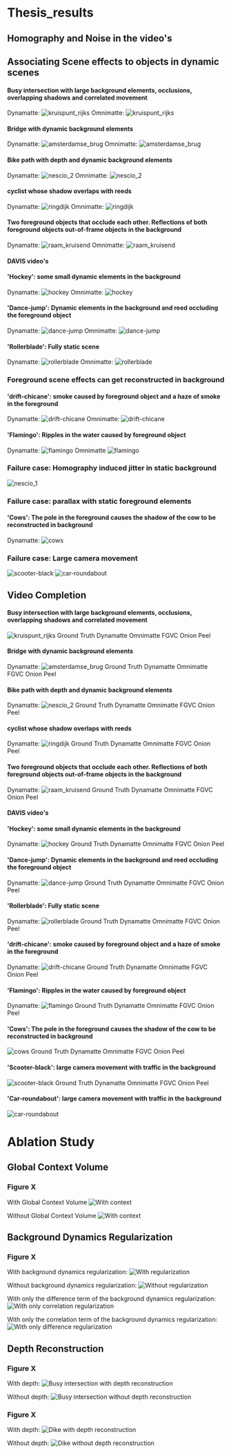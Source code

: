 # Thesis_results

## Homography and Noise in the video's

## Associating Scene effects to objects in dynamic scenes

#### Busy intersection with large background elements, occlusions, overlapping shadows and correlated movement
Dynamatte:
![kruispunt_rijks](imgs/dynamatte/kruispunt_rijks.gif)
Omnimatte:
![kruispunt_rijks](imgs/omnimatte/kruispunt_rijks.gif)

#### Bridge with dynamic background elements
Dynamatte:
![amsterdamse_brug](imgs/dynamatte/amsterdamse_brug.gif)
Omnimatte:
![amsterdamse_brug](imgs/omnimatte/amsterdamse_brug.gif)

#### Bike path with depth and dynamic background elements
Dynamatte:
![nescio_2](imgs/dynamatte/nescio_2.gif)
Omnimatte:
![nescio_2](imgs/omnimatte/nescio_2.gif)

#### cyclist whose shadow overlaps with reeds
Dynamatte:
![ringdijk](imgs/dynamatte/ringdijk.gif)
Omnimatte:
![ringdijk](imgs/omnimatte/ringdijk.gif)

#### Two foreground objects that occlude each other. Reflections of both foreground objects out-of-frame objects in the background
Dynamatte:
![raam_kruisend](imgs/dynamatte/raam_kruisend.gif)
Omnimatte:
![raam_kruisend](imgs/omnimatte/raam_kruisend.gif)

#### DAVIS video's
#### 'Hockey': some small dynamic elements in the background
Dynamatte:
![hockey](imgs/dynamatte/hockey.gif)
Omnimatte:
![hockey](imgs/omnimatte/hockey.gif)


#### 'Dance-jump': Dynamic elements in the background and reed occluding the foreground object
Dynamatte:
![dance-jump](imgs/dynamatte/dance-jump.gif)
Omnimatte:
![dance-jump](imgs/omnimatte/dance-jump.gif)

#### 'Rollerblade': Fully static scene
Dynamatte:
![rollerblade](imgs/dynamatte/rollerblade.gif)
Omnimatte:
![rollerblade](imgs/omnimatte/rollerblade.gif)

### Foreground scene effects can get reconstructed in background

#### 'drift-chicane': smoke caused by foreground object and a haze of smoke in the foreground
Dynamatte:
![drift-chicane](imgs/dynamatte/drift-chicane.gif)
Omnimatte:
![drift-chicane](imgs/omnimatte/drift-chicane.gif)

#### 'Flamingo': Ripples in the water caused by foreground object
Dynamatte:
![flamingo](imgs/dynamatte/flamingo.gif)
Omnimatte
![flamingo](imgs/omnimatte/flamingo.gif)

### Failure case: Homography induced jitter in static background
![nescio_1](imgs/dynamatte/nescio_1.gif)

### Failure case: parallax with static foreground elements
#### 'Cows': The pole in the foreground causes the shadow of the cow to be reconstructed in background
Dynamatte:
![cows](imgs/dynamatte/cows.gif)

### Failure case: Large camera movement
![scooter-black](imgs/dynamatte/scooter-black.gif)
![car-roundabout](imgs/dynamatte/car-roundabout.gif)



## Video Completion

#### Busy intersection with large background elements, occlusions, overlapping shadows and correlated movement
![kruispunt_rijks](imgs/video_completion/vc_kruispunt_rijks.gif)
Ground Truth	Dynamatte	Omnimatte	FGVC	Onion Peel


#### Bridge with dynamic background elements
Dynamatte:
![amsterdamse_brug](imgs/video_completion/vc_amsterdamse_brug.gif)
Ground Truth	Dynamatte	Omnimatte	FGVC	Onion Peel

#### Bike path with depth and dynamic background elements
Dynamatte:
![nescio_2](imgs/video_completion/vc_nescio_2.gif)
Ground Truth	Dynamatte	Omnimatte	FGVC	Onion Peel

#### cyclist whose shadow overlaps with reeds
Dynamatte:
![ringdijk](imgs/video_completion/vc_ringdijk.gif)
Ground Truth	Dynamatte	Omnimatte	FGVC	Onion Peel

#### Two foreground objects that occlude each other. Reflections of both foreground objects out-of-frame objects in the background
Dynamatte:
![raam_kruisend](imgs/video_completion/vc_raam_kruisend.gif)
Ground Truth	Dynamatte	Omnimatte	FGVC	Onion Peel

#### DAVIS video's
#### 'Hockey': some small dynamic elements in the background
Dynamatte:
![hockey](imgs/video_completion/vc_hockey.gif)
Ground Truth	Dynamatte	Omnimatte	FGVC	Onion Peel

#### 'Dance-jump': Dynamic elements in the background and reed occluding the foreground object
Dynamatte:
![dance-jump](imgs/video_completion/vc_dance-jump.gif)
Ground Truth	Dynamatte	Omnimatte	FGVC	Onion Peel

#### 'Rollerblade': Fully static scene
Dynamatte:
![rollerblade](imgs/video_completion/vc_rollerblade.gif)
Ground Truth	Dynamatte	Omnimatte	FGVC	Onion Peel

#### 'drift-chicane': smoke caused by foreground object and a haze of smoke in the foreground
Dynamatte:
![drift-chicane](imgs/video_completion/vc_drift-chicane.gif)
Ground Truth	Dynamatte	Omnimatte	FGVC	Onion Peel

#### 'Flamingo': Ripples in the water caused by foreground object
Dynamatte:
![flamingo](imgs/video_completion/vc_flamingo.gif)
Ground Truth	Dynamatte	Omnimatte	FGVC	Onion Peel

#### 'Cows': The pole in the foreground causes the shadow of the cow to be reconstructed in background
![cows](imgs/video_completion/vc_cows.gif)
Ground Truth	Dynamatte	Omnimatte	FGVC	Onion Peel

#### 'Scooter-black': large camera movement with traffic in the background
![scooter-black](imgs/video_completion/vc_scooter-black.gif)
Ground Truth	Dynamatte	Omnimatte	FGVC	Onion Peel

#### 'Car-roundabout': large camera movement with traffic in the background
![car-roundabout](imgs/video_completion/vc_car-roundabout.gif)

# Ablation Study
## Global Context Volume
### Figure X
With Global Context Volume
![With context](imgs/dynamatte/amsterdamse_brug.gif)

Without Global Context Volume
![With context](imgs/ablations/amsterdamse_brug_no_att.gif)

## Background Dynamics Regularization
### Figure X
With background dynamics regularization:
![With regularization](imgs/dynamtte/amsterdamse_brug.gif)

Without background dynamics regularization:
![Without regularization](imgs/ablations/no_reg.gif)

With only the difference term of the background dynamics regularization:
![With only correlation regularization](imgs/ablations/corr_reg.gif)

With only the correlation term of the background dynamics regularization:
![With only difference regularization](imgs/ablations/diff_reg.gif)

## Depth Reconstruction
### Figure X
With depth:
![Busy intersection with depth reconstruction](imgs/ablations/depth_kruispunt.gif)

Without depth:
![Busy intersection without depth reconstruction](imgs/dynamatte/kruispunt_rijks.gif)

### Figure X
With depth:
![Dike with depth reconstruction](imgs/ablations/depth_nescio.gif)

Without depth:
![Dike without depth reconstruction](imgs/dynamatte/nescio_2.gif)
